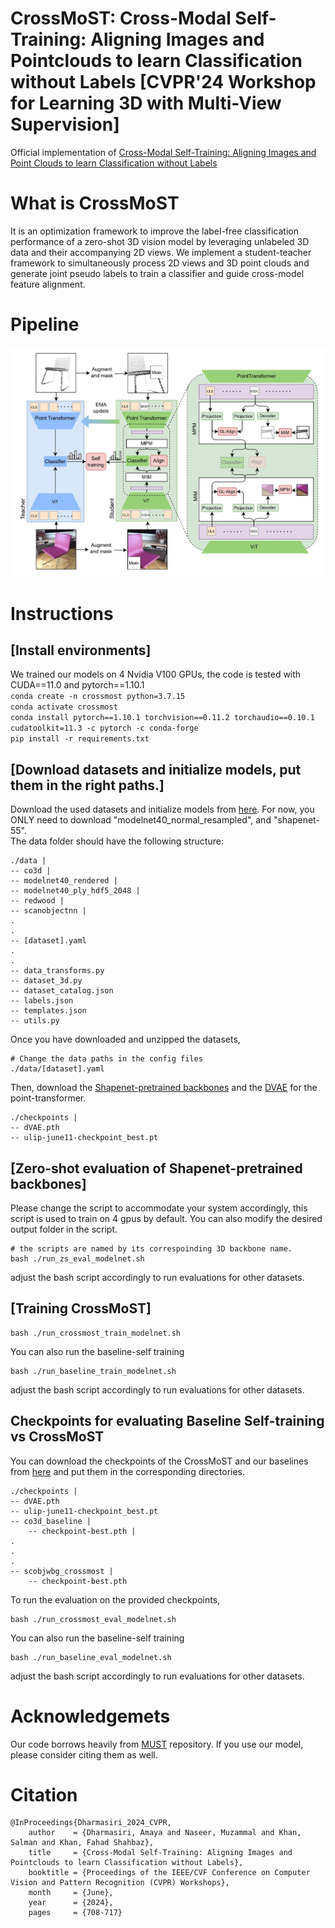 # CrossMoST: Cross-Modal Self-Training: Aligning Images and Pointclouds to learn Classification without Labels [CVPR'24 Workshop for Learning 3D with Multi-View Supervision]

[comment]: <> (---)

Official implementation of [Cross-Modal Self-Training: Aligning Images and Point Clouds to learn Classification without Labels](https://arxiv.org/)

[comment]: <> (---)

# What is CrossMoST
It is an optimization framework to improve the label-free classification performance of a zero-shot 3D vision model by leveraging unlabeled 3D data and their accompanying 2D views. 
We implement a student-teacher framework to simultaneously process 2D views and 3D point clouds and generate joint pseudo labels to train a classifier and guide cross-model feature alignment.
                                                                                                                        
[comment]: <> (---)

# Pipeline
![Overall Pipeline](Assets/CrossMoST.jpg)

[comment]: <> (---)

# Instructions
## [Install environments]
We trained our models on 4 Nvidia V100 GPUs, the code is tested with CUDA==11.0 and pytorch==1.10.1\
```conda create -n crossmost python=3.7.15``` \
```conda activate crossmost``` \
```conda install pytorch==1.10.1 torchvision==0.11.2 torchaudio==0.10.1 cudatoolkit=11.3 -c pytorch -c conda-forge``` \
```pip install -r requirements.txt```

## [Download datasets and initialize models, put them in the right paths.]
Download the used datasets and initialize models from [here](https://console.cloud.google.com/storage/browser/sfr-ulip-code-release-research). 
For now, you ONLY need to download "modelnet40_normal_resampled", and "shapenet-55".\
The data folder should have the following structure:
```
./data |
-- co3d |
-- modelnet40_rendered |
-- modelnet40_ply_hdf5_2048 |
-- redwood |
-- scanobjectnn |
.
.
-- [dataset].yaml
.
.
-- data_transforms.py 
-- dataset_3d.py 
-- dataset_catalog.json 
-- labels.json 
-- templates.json 
-- utils.py
```
Once you have downloaded and unzipped the datasets, 
```
# Change the data paths in the config files
./data/[dataset].yaml
```
Then, download the [Shapenet-pretrained backbones](https://drive.google.com/file/d/1piD0tWWC9XXtggV1_47WEweDTgTxltx9/view?usp=sharing) and the [DVAE](https://drive.google.com/file/d/1Fh061dVtq6_vzjmgFH2qX72C9y47N1cA/view?usp=sharing) for the point-transformer.

```
./checkpoints |
-- dVAE.pth 
-- ulip-june11-checkpoint_best.pt 
```

## [Zero-shot evaluation of Shapenet-pretrained backbones]
Please change the script to accommodate your system accordingly, this script is used to train on 4 gpus by default. You can also modify the desired output folder in the script.
```
# the scripts are named by its correspoinding 3D backbone name.
bash ./run_zs_eval_modelnet.sh
```
adjust the bash script accordingly to run evaluations for other datasets. 

## [Training CrossMoST]
```
bash ./run_crossmost_train_modelnet.sh
```
You can also run the baseline-self training
```
bash ./run_baseline_train_modelnet.sh
```
adjust the bash script accordingly to run evaluations for other datasets. 

## Checkpoints for evaluating Baseline Self-training vs CrossMoST 
You can download the checkpoints of the CrossMoST and our baselines from [here](https://drive.google.com/drive/folders/1qbWHFsjGDa6F_bcJEo7NNLl-W3MPUnFB?usp=sharing) and put them in the corresponding directories.
```
./checkpoints |
-- dVAE.pth 
-- ulip-june11-checkpoint_best.pt 
-- co3d_baseline |
    -- checkpoint-best.pth |
.
.
.
-- scobjwbg_crossmost |
    -- checkpoint-best.pth
```
To run the evaluation on the provided checkpoints,
```
bash ./run_crossmost_eval_modelnet.sh
```
You can also run the baseline-self training
```
bash ./run_baseline_eval_modelnet.sh
```
adjust the bash script accordingly to run evaluations for other datasets. 

# Acknowledgemets
Our code borrows heavily from [MUST](https://github.com/salesforce/MUST) repository. 
If you use our model, please consider citing them as well.

# Citation
```
@InProceedings{Dharmasiri_2024_CVPR,
    author    = {Dharmasiri, Amaya and Naseer, Muzammal and Khan, Salman and Khan, Fahad Shahbaz},
    title     = {Cross-Modal Self-Training: Aligning Images and Pointclouds to learn Classification without Labels},
    booktitle = {Proceedings of the IEEE/CVF Conference on Computer Vision and Pattern Recognition (CVPR) Workshops},
    month     = {June},
    year      = {2024},
    pages     = {708-717}
```
[//]: # (    @article{xue2022ulip,)

[//]: # (      title={ULIP: Learning Unified Representation of Language, Image and Point Cloud for 3D Understanding},)

[//]: # (      author={Xue, Le and Gao, Mingfei and Xing, Chen and Mart{\'\i}n-Mart{\'\i}n, Roberto and Wu, Jiajun and Xiong, Caiming and Xu, Ran and Niebles, Juan Carlos and Savarese, Silvio},)

[//]: # (      journal={arXiv preprint arXiv:2212.05171},)

[//]: # (      year={2022})

[//]: # (    })

